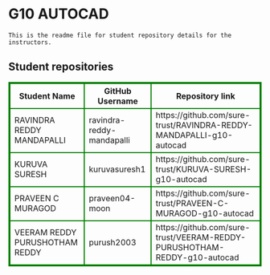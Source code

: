 # G10 AUTOCAD
    This is the readme file for student repository details for the instructors.
## Student repositories 
<table style="border : 2px solid green; width:100%;">
<tr >
<th style="border : 2px solid green;">Student Name</th>
<th style="border : 2px solid green;">GitHub Username</th>
<th style="border : 2px solid green;">Repository link</th>
</tr>
<tr style="border : 2px solid green;">
<td style="border : 2px solid green;">RAVINDRA REDDY MANDAPALLI</td> 

<td style="border : 2px solid green;">ravindra-reddy-mandapalli</td> 

<td style="border : 2px solid green;">https://github.com/sure-trust/RAVINDRA-REDDY-MANDAPALLI-g10-autocad</td> 
</tr>

<tr style="border : 2px solid green;">
<td style="border : 2px solid green;">KURUVA SURESH</td> 

<td style="border : 2px solid green;">kuruvasuresh1</td> 

<td style="border : 2px solid green;">https://github.com/sure-trust/KURUVA-SURESH-g10-autocad</td> 
</tr>

<tr style="border : 2px solid green;">
<td style="border : 2px solid green;">PRAVEEN C MURAGOD</td> 

<td style="border : 2px solid green;">praveen04-moon</td> 

<td style="border : 2px solid green;">https://github.com/sure-trust/PRAVEEN-C-MURAGOD-g10-autocad</td> 
</tr>

<tr style="border : 2px solid green;">
<td style="border : 2px solid green;">VEERAM REDDY PURUSHOTHAM REDDY</td> 

<td style="border : 2px solid green;">purush2003</td> 

<td style="border : 2px solid green;">https://github.com/sure-trust/VEERAM-REDDY-PURUSHOTHAM-REDDY-g10-autocad</td> 
</tr>
